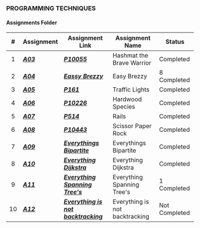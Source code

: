 ### PROGRAMMING TECHNIQUES
####  Assignments Folder

|   #   |Assignment| Assignment Link |Assignment Name|Status|
| :---: | ----------- | ---------------------- |--------|------|
|   1  |***<a href= "https://github.com/spathak0919/4883-Programming-Techniques/tree/main/Assignments/P10055">A03<a/>***|***<a href= "https://github.com/spathak0919/4883-Programming-Techniques/tree/main/Assignments/P10055">P10055<a/>***|Hashmat the Brave Warrior|Completed|
  |   2  |***<a href= "https://github.com/spathak0919/4883-Programming-Techniques/tree/main/Assignments/Easy%20Breezy">A04<a/>***|***<a href= "https://github.com/spathak0919/4883-Programming-Techniques/tree/main/Assignments/Easy%20Breezy">Eassy Brezzy<a/>***|Easy Brezzy|8 Completed|
|   3  |***<a href= "https://github.com/spathak0919/4883-Programming-Techniques/tree/main/Assignments/P161">A05<a/>***|***<a href= "https://github.com/spathak0919/4883-Programming-Techniques/tree/main/Assignments/P161">P161</a>***|Traffic Lights|Completed|
|   4  |***<a href= "https://github.com/spathak0919/4883-Programming-Techniques/tree/main/Assignments/P10226">A06<a/>***|***<a href= "https://github.com/spathak0919/4883-Programming-Techniques/tree/main/Assignments/P10226">P10226<a/>***|Hardwood Species|Completed|
|   5  |***<a href= "https://github.com/spathak0919/4883-Programming-Techniques/tree/main/Assignments/P514">A07<a/>***|***<a href= "https://github.com/spathak0919/4883-Programming-Techniques/tree/main/Assignments/P514">P514</a>***|Rails|Completed|
|   6  |***<a href= "https://github.com/spathak0919/4883-Programming-Techniques/tree/main/Assignments/p10443">A08<a/>***|***<a href= "https://github.com/spathak0919/4883-Programming-Techniques/tree/main/Assignments/p10443">P10443</a>***|Scissor Paper Rock|Completed|
|   7  |***<a href= "https://github.com/spathak0919/4883-Programming-Techniques/tree/main/Assignments/A09">A09<a/>***|***<a href= "https://github.com/spathak0919/4883-Programming-Techniques/tree/main/Assignments/A09">Everythings Bipartite</a>***|Everythings Bipartite|Completed|
| 8    |***<a href= "https://github.com/spathak0919/4883-Programming-Techniques/tree/main/Assignments/A10">A10<a/>***|***<a href= "https://github.com/spathak0919/4883-Programming-Techniques/tree/main/Assignments/A10">Everything Dijkstra</a>***|Everything Dijkstra|Completed|
  |   9  |***<a href= "https://github.com/spathak0919/4883-Programming-Techniques/tree/main/Assignments/A11">A11<a/>***|***<a href= "https://github.com/spathak0919/4883-Programming-Techniques/tree/main/Assignments/A11">Everything Spanning Tree's<a/>***|Everything Spanning Tree's|1 Completed|
  |   10  |***<a href= "https://github.com/spathak0919/4883-Programming-Techniques/tree/main/Assignments/A12">A12<a/>***|***<a href= "https://github.com/spathak0919/4883-Programming-Techniques/tree/main/Assignments/A12">Everything is not backtracking<a/>***|Everything is not backtracking|Not Completed|
